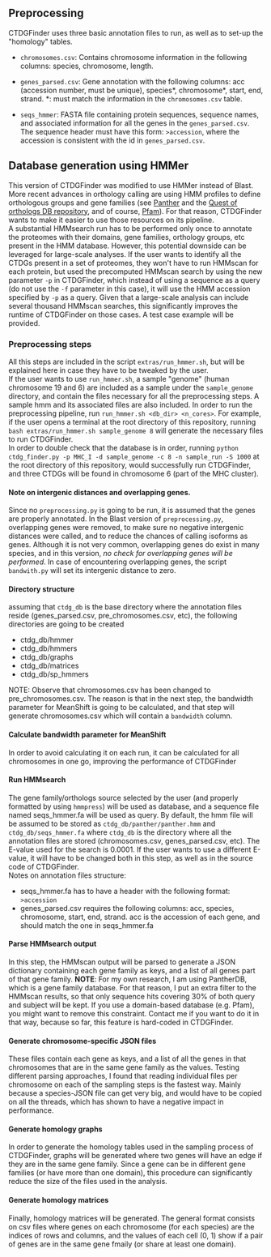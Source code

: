 ## Preprocessing
CTDGFinder uses three basic annotation files to run, as well as to set-up the "homology" tables. 

* `chromosomes.csv`: Contains chromosome information in the following columns: species, chromosome, length.

* `genes_parsed.csv`: Gene annotation with the following columns: acc (accession number, must be unique), species\*, chromosome\*, start, end, strand. \*: must match the information in the `chromosomes.csv` table.

* `seqs_hmmer`: FASTA file containing protein sequences, sequence names, and associated information for all the genes in the `genes_parsed.csv`. The sequence header must have this form: `>accession`, where the accession is consistent with the id in `genes_parsed.csv`.

## Database generation using HMMer

This version of CTDGFinder was modified to use HMMer instead of Blast. More recent advances in orthology calling are using HMM profiles to define orthologous groups and gene families (see [Panther](http://pantherdb.org/) and the [Quest of orthologs DB repository](https://questfororthologs.org/orthology_databases), and of course, [Pfam](https://pfam.xfam.org/)). For that reason, CTDGFinder wants to make it easier to use those resources on its pipeline.  
A substantial HMMsearch run has to be performed only once to annotate the proteomes with their domains, gene families, orthology groups, etc present in the HMM database. However, this potential downside can be leveraged for large-scale analyses. If the user wants to identify all the CTDGs present in a set of proteomes, they won't have to run HMMscan for each protein, but used the precomputed HMMscan search by using the new parameter `-p` in CTDGFinder, which instead of using a sequence as a query (do not use the `-f` parameter in this case), it will use the HMM accession specified by `-p` as a query. Given that a large-scale analysis can include several thousand HMMscan searches, this significantly improves the runtime of CTDGFinder on those cases. A test case example will be provided.  

### Preprocessing steps
All this steps are included in the script `extras/run_hmmer.sh`, but will be explained here in case they have to be tweaked by the user.  
If the user wants to use `run_hmmer.sh`, a sample "genome" (human chromosome 19 and 6) are included as a sample under the `sample_genome` directory, and contain the files necessary for all the preprocessing steps. A sample hmm and its associated files are also included. In order to run the preprocessing pipeline, run `run_hmmer.sh <db_dir> <n_cores>`. For example, if the user opens a terminal at the root directory of this repository, running `bash extras/run_hmmer.sh sample_genome 8` will generate the necessary files to run CTDGFinder.  
In order to double check that the database is in order, running `python ctdg_finder.py -p MHC_I -d sample_genome -c 8 -n sample_run -S 1000` at the root directory of this repository, would successfully run CTDGFinder, and three CTDGs will be found in chromosome 6 (part of the MHC cluster).

#### Note on intergenic distances and overlapping genes.  
Since no `preprocessing.py` is going to be run, it is assumed that the genes are properly annotated. In the Blast version of `preprocessing.py`, overlapping genes were removed, to make sure no negative intergenic distances were called, and to reduce the chances of calling isoforms as genes. Although it is not very common, overlapping genes do exist in many species, and in this version, *no check for overlapping genes will be performed*. In case of encountering overlapping genes, the script `bandwith.py` will set its intergenic distance to zero.  

#### Directory structure
assuming that `ctdg_db` is the base directory where the annotation files reside (genes_parsed.csv, pre_chromosomes.csv, etc), the following directories are going to be created
* ctdg_db/hmmer
* ctdg_db/hmmers
* ctdg_db/graphs
* ctdg_db/matrices  
* ctdg_db/sp_hmmers

NOTE: Observe that chromosomes.csv has been changed to pre_chromosomes.csv. The reason is that in the next step, the bandwidth parameter for MeanShift is going to be calculated, and that step will generate chromosomes.csv which will contain a `bandwidth` column.  

#### Calculate bandwidth parameter for MeanShift  
In order to avoid calculating it on each run, it can be calculated for all chromosomes in one go, improving the performance of CTDGFinder

#### Run HMMsearch  
The gene family/orthologs source selected by the user (and properly formatted by using `hmmpress`) will be used as database, and a sequence file named seqs_hmmer.fa will be used as query. By default, the hmm file will be assumed to be stored as `ctdg_db/panther/panther.hmm` and `ctdg_db/seqs_hmmer.fa` where `ctdg_db` is the directory where all the annotation files are stored (chromosomes.csv, genes_parsed.csv, etc). The E-value used for the search is 0.0001. If the user wants to use a different E-value, it will have to be changed both in this step, as well as in the source code of CTDGFinder.  
Notes on annotation files structure:
* seqs_hmmer.fa has to have a header with the following format: `>accession`
* genes_parsed.csv requires the following columns: acc, species, chromosome, start, end, strand. acc is the accession of each gene, and should match the one in seqs_hmmer.fa
#### Parse HMMsearch output  
In this step, the HMMscan output will be parsed to generate a JSON dictionary containing each gene family as keys, and a list of all genes part of that gene family. **NOTE**: For my own research, I am using PantherDB, which is a gene family database. For that reason, I put an extra filter to the HMMscan results, so that only sequence hits covering 30% of both query and subject will be kept. If you use a domain-based database (e.g. Pfam), you might want to remove this constraint. Contact me if you want to do it in that way, because so far, this feature is hard-coded in CTDGFinder.

#### Generate chromosome-specific JSON files
These files contain each gene as keys, and a list of all the genes in that chromosomes that are in the same gene family as the values. Testing different parsing approaches, I found that reading individual files per chromosome on each of the sampling steps is the fastest way. Mainly because a species-JSON file can get very big, and would have to be copied on all the threads, which has shown to have a negative impact in performance.  

#### Generate homology graphs  
In order to generate the homology tables used in the sampling process of CTDGFinder, graphs will be generated where two genes will have an edge if they are in the same gene family. Since a gene can be in different gene families (or have more than one domain), this procedure can significantly reduce the size of the files used in the analysis.  

#### Generate homology matrices  
Finally, homology matrices will be generated. The general format consists on csv files where genes on each chromosome (for each species) are the indices of rows and columns, and the values of each cell (0, 1) show if a pair of genes are in the same gene fmaily (or share at least one domain).  


